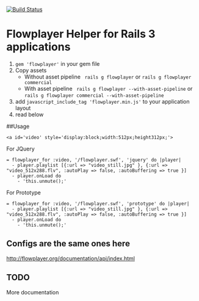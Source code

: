 [![Build Status](https://travis-ci.org/scottdavis/flowplayer-gem.png?branch=master)](https://travis-ci.org/scottdavis/flowplayer-gem)
# Flowplayer Helper for Rails 3 applications

1. `gem 'flowplayer'` in your gem file
2. Copy assets
    - Without asset pipeline ` rails g flowplayer` or `rails g flowplayer commercial`
    - With asset pipeline ` rails g flowplayer --with-asset-pipeline` or `rails g flowplayer commercial --with-asset-pipeline`
3. add `javascript_include_tag 'flowplayer.min.js'` to your application layout
4. read below

##Usage

    <a id='video' style='display:block;width:512px;height312px;'>

  For JQuery

    = flowplayer_for :video, '/flowplayer.swf', 'jquery' do |player|
      - player.playlist [{:url => "video_still.jpg" }, {:url => "video_512x288.flv", :autoPlay => false, :autoBuffering => true }]
      - player.onLoad do
        - 'this.unmute();'
  For Prototype

    = flowplayer_for :video, '/flowplayer.swf', 'prototype' do |player|
      - player.playlist [{:url => "video_still.jpg" }, {:url => "video_512x288.flv", :autoPlay => false, :autoBuffering => true }]
      - player.onLoad do
        - 'this.unmute();'

## Configs are the same ones here

  http://flowplayer.org/documentation/api/index.html

## TODO
  More documentation
